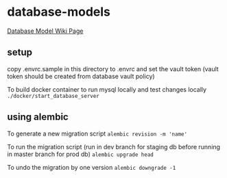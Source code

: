 # database-models
[Database Model Wiki
Page](https://github.com/strongarm-tech/database_models/wiki)
## setup
copy .envrc.sample in this directory to .envrc and set the vault token
(vault token should be created from database vault policy)

To build docker container to run mysql locally and test changes locally
`./docker/start_database_server`

## using alembic

To generate a new migration script
`alembic revision -m 'name'`

To run the migration script (run in dev branch for staging db before running in master branch for prod db)
`alembic upgrade head`

To undo the migration by one version
`alembic downgrade -1`
